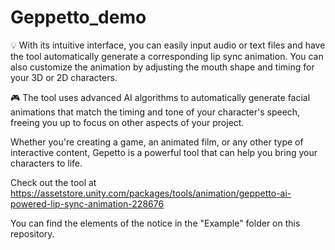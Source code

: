 # Geppetto_demo

💡 With its intuitive interface, you can easily input audio or text files and have the tool automatically generate a corresponding lip sync animation. You can also customize the animation by adjusting the mouth shape and timing for your 3D or 2D characters.

🎮 The tool uses advanced AI algorithms to automatically generate facial animations that match the timing and tone of your character's speech, freeing you up to focus on other aspects of your project.

Whether you're creating a game, an animated film, or any other type of interactive content, Gepetto is a powerful tool that can help you bring your characters to life.

Check out the tool at https://assetstore.unity.com/packages/tools/animation/geppetto-ai-powered-lip-sync-animation-228676

You can find the elements of the notice in the "Example" folder on this repository.

